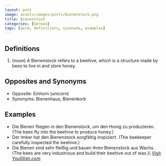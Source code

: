 ```yaml
---
layout: post
image: assets/images/posts/Bienenstock.png
title: Bienenstock
categories: [German]
tags: [word, definitions, synonyms, examples]
---
```


## Definitions
1. (noun) A Bienenstock refers to a beehive, which is a structure made by bees to live in and store honey.

## Opposites and Synonyms
- Opposite: Einhorn (unicorn)
- Synonyms: Bienenhaus, Bienenkorb

## Examples
- Die Bienen fliegen in den Bienenstock, um den Honig zu produzieren. (The bees fly into the beehive to produce honey.)
- Der Imker hat den Bienenstock sorgfältig inspiziert. (The beekeeper carefully inspected the beehive.)
- Die Bienen sind sehr fleißig und bauen ihren Bienenstock aus Wachs. (The bees are very industrious and build their beehive out of wax.)\ <a id="yg-widget-0" class="youglish-widget" data-query="Bienenstock" data-lang="german" data-components="8412" data-auto-start="0" data-bkg-color="theme_light" data-title="How%20to%20pronounce%20Bienenstock%20in%20German"  rel="nofollow" href="https://youglish.com">Visit YouGlish.com</a><script async src="https://youglish.com/public/emb/widget.js" charset="utf-8"></script>